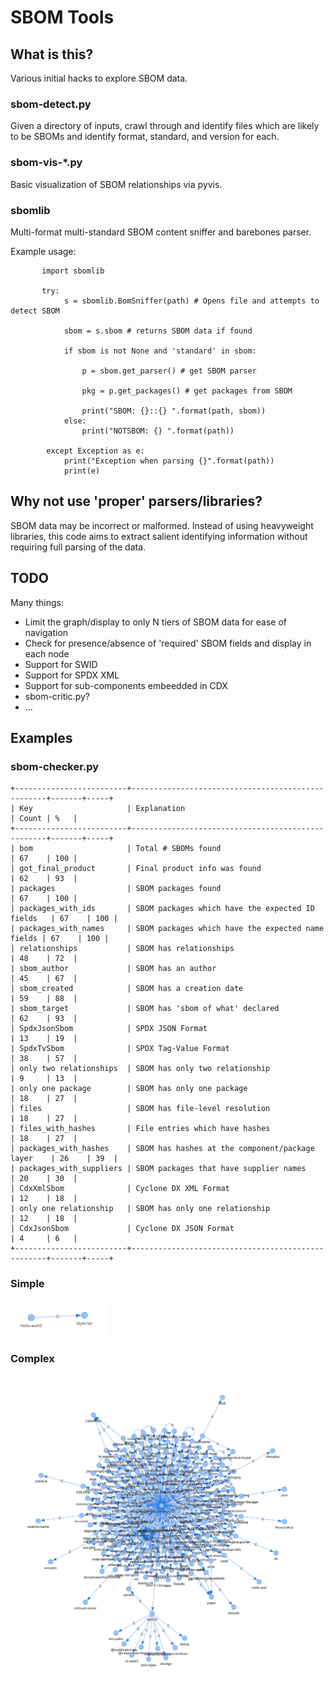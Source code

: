
# SBOM Tools

## What is this?

Various initial hacks to explore SBOM data.

### sbom-detect.py 

Given a directory of inputs, crawl through and identify files which are likely to be SBOMs and identify format, standard, and version for each.

### sbom-vis-*.py

Basic visualization of SBOM relationships via pyvis. 

### sbomlib

Multi-format multi-standard SBOM content sniffer and barebones parser.

Example usage:

           import sbomlib

           try: 
                s = sbomlib.BomSniffer(path) # Opens file and attempts to detect SBOM
                
                sbom = s.sbom # returns SBOM data if found

                if sbom is not None and 'standard' in sbom:
                    
                    p = sbom.get_parser() # get SBOM parser

                    pkg = p.get_packages() # get packages from SBOM

                    print("SBOM: {}::{} ".format(path, sbom))
                else:
                    print("NOTSBOM: {} ".format(path))

            except Exception as e:
                print("Exception when parsing {}".format(path))
                print(e)


## Why not use 'proper' parsers/libraries?

SBOM data may be incorrect or malformed. Instead of using heavyweight libraries, this code aims to extract salient identifying information without requiring full parsing of the data.


## TODO

Many things:

* Limit the graph/display to only N tiers of SBOM data for ease of navigation
* Check for presence/absence of 'required' SBOM fields and display in each node
* Support for SWID
* Support for SPDX XML
* Support for sub-components embeedded in CDX
* sbom-critic.py?
* ... 


## Examples

### sbom-checker.py


	+-------------------------+---------------------------------------------------+-------+-----+
	| Key                     | Explanation                                       | Count | %   |
	+-------------------------+---------------------------------------------------+-------+-----+
	| bom                     | Total # SBOMs found                               | 67    | 100 |
	| got_final_product       | Final product info was found                      | 62    | 93  |
	| packages                | SBOM packages found                               | 67    | 100 |
	| packages_with_ids       | SBOM packages which have the expected ID fields   | 67    | 100 |
	| packages_with_names     | SBOM packages which have the expected name fields | 67    | 100 |
	| relationships           | SBOM has relationships                            | 48    | 72  |
	| sbom_author             | SBOM has an author                                | 45    | 67  |
	| sbom_created            | SBOM has a creation date                          | 59    | 88  |
	| sbom_target             | SBOM has 'sbom of what' declared                  | 62    | 93  |
	| SpdxJsonSbom            | SPDX JSON Format                                  | 13    | 19  |
	| SpdxTvSbom              | SPDX Tag-Value Format                             | 38    | 57  |
	| only two relationships  | SBOM has only two relationship                    | 9     | 13  |
	| only one package        | SBOM has only one package                         | 18    | 27  |
	| files                   | SBOM has file-level resolution                    | 18    | 27  |
	| files_with_hashes       | File entries which have hashes                    | 18    | 27  |
	| packages_with_hashes    | SBOM has hashes at the component/package layer    | 26    | 39  |
	| packages_with_suppliers | SBOM packages that have supplier names            | 20    | 30  |
	| CdxXmlSbom              | Cyclone DX XML Format                             | 12    | 18  |
	| only one relationship   | SBOM has only one relationship                    | 12    | 18  |
	| CdxJsonSbom             | Cyclone DX JSON Format                            | 4     | 6   |
	+-------------------------+---------------------------------------------------+-------+-----+


### Simple
![simple](basic-container.png )

### Complex

![complex](complex-container.png )

